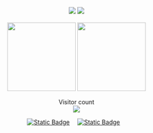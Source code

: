 <div align="center">
  <img max-height="160" src="https://card.yuy1n.io/card/76561198267381956/dark,en,badge,group,badges,games,screenshots">
  <img max-height="160" src="https://stats.justsong.cn/api/bilibili/?id=44778675&theme=tokyonight"></br></br>

  <img src="https://github-readme-stats.vercel.app/api?username=wuliao2019&show_icons=true&theme=tokyonight&hide_border=true&include_all_commits=true&count_private=true" height="160"/>
  <img src="https://github-readme-stats.vercel.app/api/top-langs/?username=wuliao2019&layout=compact&theme=tokyonight" height="160"/></br>
  
  Visitor count</br>
  <img src="https://profile-counter.glitch.me/wuliao2019/count.svg" />
  
  <!-- profile logo 个人资料徽标 -->
  <a href="https://space.bilibili.com/44778675"><img alt="Static Badge" src="https://img.shields.io/badge/Bilibili-FB7299?style=flat-square&logo=bilibili&logoColor=F4F4F4"></a>&emsp;
  <a href="https://space.bilibili.com/44778675"><img alt="Static Badge" src="https://img.shields.io/badge/Bilibili-FB7299?style=flat&logo=bilibili&logoColor=F4F4F4"></a>&emsp;
</div>
